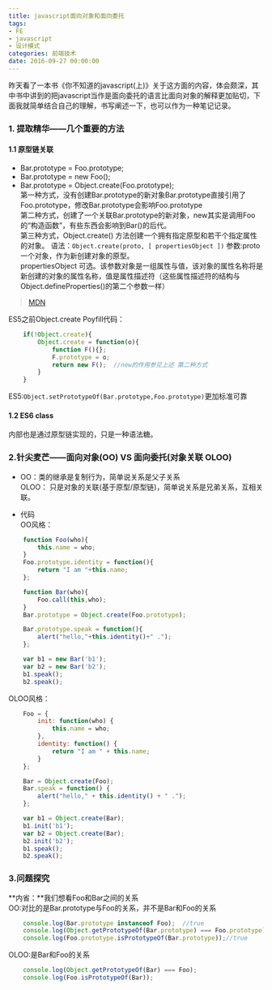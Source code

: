 ```yaml
---
title: javascript面向对象和面向委托
tags: 
- FE
- javascript
- 设计模式
categories: 前端技术
date: 2016-09-27 00:00:00
---
```


昨天看了一本书《你不知道的javascript(上)》关于这方面的内容，体会颇深，其中书中讲到的把javascript当作是面向委托的语言比面向对象的解释更加贴切，下面我就简单结合自己的理解，书写阐述一下，也可以作为一种笔记记录。     
### 1. 提取精华——几个重要的方法
#### 1.1 原型链关联
- Bar.prototype = Foo.prototype;
- Bar.prototype = new Foo();
- Bar.prototype = Object.create(Foo.prototype);  
第一种方式，没有创建Bar.prototype的新对象Bar.prototype直接引用了Foo.prototype，修改Bar.prototype会影响Foo.prototype     
第二种方式，创建了一个关联Bar.prototype的新对象，new其实是调用Foo的“构造函数”，有些东西会影响到Bar()的后代。    
第三种方式，Object.create() 方法创建一个拥有指定原型和若干个指定属性的对象。
语法：``Object.create(proto, [ propertiesObject ])``
参数:proto 一个对象，作为新创建对象的原型。    
     propertiesObject 可选。该参数对象是一组属性与值，该对象的属性名称将是新创建的对象的属性名称，值是属性描述符（这些属性描述符的结构与Object.defineProperties()的第二个参数一样）
> [MDN](https://developer.mozilla.org/zh-CN/docs/Web/JavaScript/Reference/Global_Objects/Object/create)  

ES5之前Object.create Poyfill代码：   
```javascript
	if(!Object.create){
		Object.create = function(o){
			function F(){};
			F.prototype = o;
			return new F();  //new的作用参见上述 第二种方式
		}
	}
```
ES5:``Object.setPrototypeOf(Bar.prototype,Foo.prototype)``更加标准可靠
#### 1.2 ES6 class     
内部也是通过原型链实现的，只是一种语法糖。

### 2.针尖麦芒——面向对象(OO) VS 面向委托(对象关联 OLOO)    
- OO：类的继承是复制行为，简单说关系是父子关系    
  OLOO： 只是对象的关联(基于原型/原型链)，简单说关系是兄弟关系，互相关联。

- 代码  
OO风格：  
```javascript
	function Foo(who){
		this.name = who;
	}
	Foo.prototype.identity = function(){
		return "I am "+this.name;
	};

	function Bar(who){
		Foo.call(this,who);
	}
	Bar.prototype = Object.create(Foo.prototype);

	Bar.prototype.speak = function(){
		alert("hello,"+this.identity()+" .");
	};

	var b1 = new Bar('b1');
	var b2 = new Bar('b2');
	b1.speak();
	b2.speak();
```

OLOO风格：
```javascript
	Foo = {
        init: function(who) {
            this.name = who;
        },
        identity: function() {
            return "I am " + this.name;
        }
    };

    Bar = Object.create(Foo);
    Bar.speak = function() {
        alert("hello," + this.identity() + " .");
    };

    var b1 = Object.create(Bar);
    b1.init('b1');
    var b2 = Object.create(Bar);
    b2.init('b2');
    b1.speak();
    b2.speak();
```

### 3.问题探究   
**内省：**我们想看Foo和Bar之间的关系     
OO:对比的是Bar.prototype与Foo的关系，并不是Bar和Foo的关系
```javascript
	console.log(Bar.prototype instanceof Foo);  //true
	console.log(Object.getPrototypeOf(Bar.prototype) === Foo.prototype);//true
	console.log(Foo.prototype.isPrototypeOf(Bar.prototype));//true
```

OLOO:是Bar和Foo的关系
```javascript
	console.log(Object.getPrototypeOf(Bar) === Foo);
	console.log(Foo.isPrototypeOf(Bar));
```